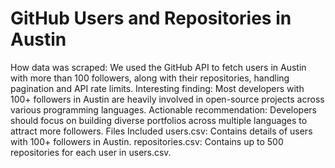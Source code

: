 # GitHub Users and Repositories in Austin
How data was scraped: We used the GitHub API to fetch users in Austin with more than 100 followers, along with their repositories, handling pagination and API rate limits.
Interesting finding: Most developers with 100+ followers in Austin are heavily involved in open-source projects across various programming languages.
Actionable recommendation: Developers should focus on building diverse portfolios across multiple languages to attract more followers.
Files Included
users.csv: Contains details of users with 100+ followers in Austin.
repositories.csv: Contains up to 500 repositories for each user in users.csv.
